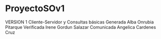 # ProyectoSOv1

VERSION 1
Cliente-Servidor y Consultas básicas
Generada Alba Onrubia Pitarque
Verificada Irene Gordun Salazar
Comunicada Angelica Cardenes Cruz
